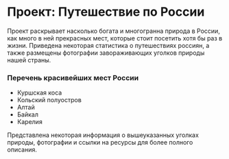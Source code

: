 # Проект: Путешествие по России

Проект раскрывает насколько богата и многогранна природа в России, как много в ней прекрасных мест, которые стоит посетить хотя бы раз в жизни. Приведена некоторая статистика о путешествиях россиян, а также размещены фотографии завораживающих уголков природы нашей страны.

### Перечень красивейших мест России
* Куршская коса
* Кольский полуостров
* Алтай
* Байкал
* Карелия

Представлена некоторая информация о вышеуказанных уголках природы, фотографии и ссылки на ресурсы для более полного описания.
